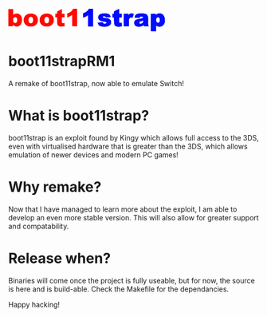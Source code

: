 ![boot11strap](https://raw.githubusercontent.com/Kingy34/boot11strapRM1/master/data/logo.png)
# boot11strapRM1
A remake of boot11strap, now able to emulate Switch!

# What is boot11strap?
boot11strap is an exploit found by Kingy which allows full access to the 3DS, even with virtualised hardware that is greater than the 3DS, which allows emulation of newer devices and modern PC games!

# Why remake?
Now that I have managed to learn more about the exploit, I am able to develop an even more stable version. This will also allow for greater support and compatability.

# Release when?
Binaries will come once the project is fully useable, but for now, the source is here and is build-able. Check the Makefile for the dependancies.

Happy hacking!
